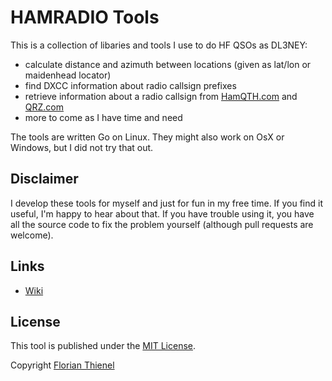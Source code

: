 # HAMRADIO Tools
This is a collection of libaries and tools I use to do HF QSOs as DL3NEY:

* calculate distance and azimuth between locations (given as lat/lon or maidenhead locator)
* find DXCC information about radio callsign prefixes
* retrieve information about a radio callsign from [HamQTH.com](https://hamqth.com) and [QRZ.com](https://qrz.com)
* more to come as I have time and need

The tools are written Go on Linux. They might also work on OsX or Windows, but I did not try that out.

## Disclaimer
I develop these tools for myself and just for fun in my free time. If you find it useful, I'm happy to hear about that. If you have trouble using it, you have all the source code to fix the problem yourself (although pull requests are welcome).

## Links
* [Wiki](https://github.com/ftl/hamradio/wiki)

## License
This tool is published under the [MIT License](https://www.tldrlegal.com/l/mit).

Copyright [Florian Thienel](http://thecodingflow.com/)
